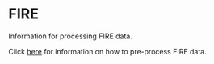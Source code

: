 # FIRE

Information for processing FIRE data.

Click [here](./FIRE_Preprocessing.md) for information on how to pre-process FIRE data.